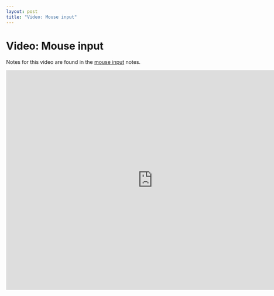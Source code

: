 ```yaml
---
layout: post
title: "Video: Mouse input"
---
```


# Video: Mouse input

Notes for this video are found in the
[mouse input](/guides/2014-09-01-mouse-input.html) notes.

<div style="text-align: center">
<iframe src="http://player.vimeo.com/video/58928068?title=0&amp;byline=0&amp;portrait=0&amp;color=ffffff" width="800" height="600" frameborder="0" webkitAllowFullScreen mozallowfullscreen allowFullScreen></iframe>
</div>


